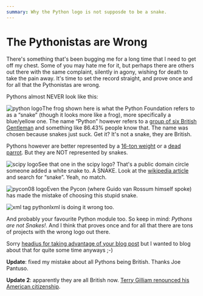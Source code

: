 ```yaml
---
summary: Why the Python logo is not supposde to be a snake.
---
```


# The Pythonistas are Wrong

There's something that's been bugging me for a long time that I need to
get off my chest. Some of you may hate me for it, but perhaps there are
others out there with the same complaint, silently in agony, wishing for
death to take the pain away. It's time to set the record straight, and
prove once and for all that the Pythonistas are wrong.

Pythons almost NEVER look like this:

![python logo](http://dev.pocoo.org/~mitsuhiko/python-logo.gif)The frog shown here is what the Python Foundation refers to as a “snake”
(though it looks more like a frog), more specifically a blue/yellow one.
The name “Python” however refers to a [group of six British Gentleman](http://en.wikipedia.org/wiki/Monty_Python) and something like 86.43%
people know that. The name was chosen because snakes just suck. Get it?
It's not a snake, they are British.

Pythons however are better represented by a [16-ton weight](http://www.jumpstation.ca/recroom/comedy/python/banana.html) or a
[dead parrot](http://youtube.com/watch?v=-XUTBJIV93w). But they are
NOT represented by snakes.

![scipy logo](http://dev.pocoo.org/~mitsuhiko/scipylogo.gif)See that one in the scipy logo? That's a public domain circle someone
added a white snake to. A SNAKE. Look at the [wikipedia article](http://en.wikipedia.org/wiki/Python_Programming_Language) and search
for “snake”. Yeah, no match.

![pycon08 logo](http://dev.pocoo.org/~mitsuhiko/pycon08.png)Even the Pycon (where Guido van Rossum himself spoke) has made the
mistake of choosing this stupid snake.

![xml tag python](http://dev.pocoo.org/~mitsuhiko/lxmltagpython.png)lxml is doing it wrong too.

And probably your favourite Python module too. So keep in mind: *Pythons
are not Snakes!*. And I think that proves once and for all that there
are tons of projects with the wrong logo out there.

Sorry [headius for taking advantage of your blog post](http://headius.blogspot.com/2008/04/rubyists-are-wrong.html) but I
wanted to blog about that for quite some time anyways ;-)

**Update**: fixed my mistake about all Pythons being British. Thanks
Joe Pantuso.

**Update 2**: apparently they are all British now. [Terry Gilliam
renounced his American citizenship](http://en.wikipedia.org/wiki/Terry_Gilliam#Later_life).
